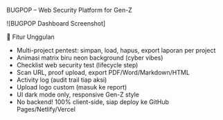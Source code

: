 BUGPOP – Web Security Platform for Gen-Z

![BUGPOP Dashboard Screenshot]

🚩 Fitur Unggulan

- Multi-project pentest: simpan, load, hapus, export laporan per project
- Animasi matrix biru neon background (cyber vibes)
- Checklist web security test (lifecycle step)
- Scan URL, proof upload, export PDF/Word/Markdown/HTML
- Activity log (audit trail tiap aksi)
- Upload logo custom (masuk ke report)
- UI dark mode only, responsive Gen-Z style  
- No backend! 100% client-side, siap deploy ke GitHub Pages/Netlify/Vercel




